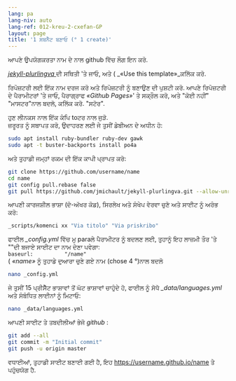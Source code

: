 ```yaml
---
lang: pa
lang-niv: auto
lang-ref: 012-kreu-2-cxefan-GP
layout: page
title: '1 ਸਬਨੈੱਟ ਬਣਾਓ (° 1 create)'
---
```


ਆਪਣੇ ਉਪਯੋਗਕਰਤਾ ਨਾਮ ਦੇ ਨਾਲ github ਵਿੱਚ ਲੌਗ ਇਨ ਕਰੋ.  

 [ _jekyll-plurlingva_ ](https://github.com/jmichault/jekyll-plurlingva)ਦੀ ਸਥਿਤੀ 'ਤੇ ਜਾਓ, ਅਤੇ ( _«Use this template»_ਕਲਿੱਕ ਕਰੋ.

ਰਿਪੋਜ਼ਟਰੀ ਲਈ ਇੱਕ ਨਾਮ ਦਰਜ ਕਰੋ ਅਤੇ ਰਿਪੋਜ਼ਟਰੀ ਨੂੰ ਬਣਾਉਣ ਦੀ ਪੁਸ਼ਟੀ ਕਰੋ.
ਆਪਣੇ ਰਿਪੋਜ਼ਟਰੀ ਦੇ ਪੈਰਾਮੀਟਰਾਂ 'ਤੇ ਜਾਓ, ਪੈਰਾਗ੍ਰਾਫ _«Github Pages»_' ਤੇ ਸਕ੍ਰੌਲ ਕਰੋ, ਅਤੇ "ਕੋਈ ਨਹੀਂ" "ਮਾਸਟਰ"ਨਾਲ ਬਦਲੋ, ਕਲਿੱਕ ਕਰੋ. "ਸਟੋਰ".

ਹੁਣ ਲੀਨਕਸ ਨਾਲ ਇੱਕ ਕੰਪਿ toਟਰ ਨਾਲ ਜੁੜੋ.  
ਜ਼ਰੂਰਤ ਨੂੰ ਸਥਾਪਤ ਕਰੋ, ਉਦਾਹਰਣ ਲਈ ਜੇ ਤੁਸੀਂ ਡੇਬੀਅਨ ਦੇ ਅਧੀਨ ਹੋ:
```bash
sudo apt install ruby-bundler ruby-dev gawk
sudo apt -t buster-backports install po4a
```

ਅਤੇ ਤੁਹਾਡੀ ਜਮ੍ਹਾਂ ਰਕਮ ਦੀ ਇੱਕ ਕਾਪੀ ਪ੍ਰਾਪਤ ਕਰੋ:
```bash
git clone https://github.com/username/name
cd name
git config pull.rebase false
git pull https://github.com/jmichault/jekyll-plurlingva.git --allow-unrelated-histories
```

ਆਪਣੀ ਕਾਰਜਸ਼ੀਲ ਭਾਸ਼ਾ (ਦੋ-ਅੱਖਰ ਕੋਡ), ਸਿਰਲੇਖ ਅਤੇ ਸੰਖੇਪ ਵੇਰਵਾ ਚੁਣੋ ਅਤੇ ਸਾਈਟ ਨੂੰ ਅਰੰਭ ਕਰੋ:
```bash
_scripts/komenci xx "Via titolo" "Via priskribo"
```

ਫਾਈਲ _\_config.yml_ ਵਿੱਚ ਮੁ paraਲੇ ਪੈਰਾਮੀਟਰ ਨੂੰ ਬਦਲਣ ਲਈ, ਤੁਹਾਨੂੰ ਇਹ ਲਾਜ਼ਮੀ ਤੌਰ 'ਤੇ ""ਦੀ ਬਜਾਏ ਸਾਈਟ ਦਾ ਨਾਮ ਦੇਣਾ ਪਵੇਗਾ:  
    `baseurl:          "/name"`  
    ( _«name»_ ਨੂੰ ਤੁਹਾਡੇ ਦੁਆਰਾ ਚੁਣੇ ਗਏ ਨਾਮ (chose 4 °)ਨਾਲ ਬਦਲੋ
```bash
nano _config.yml
```

ਜੇ ਤੁਸੀਂ 15 ਪ੍ਰੀਸੈੱਟ ਭਾਸ਼ਾਵਾਂ ਤੋਂ ਘੱਟ ਭਾਸ਼ਾਵਾਂ ਚਾਹੁੰਦੇ ਹੋ, ਫਾਈਲ ਨੂੰ ਸੋਧੋ _\_data/languages.yml_ ਅਤੇ ਸੰਬੰਧਿਤ ਲਾਈਨਾਂ ਨੂੰ ਮਿਟਾਓ:
```bash
nano _data/languages.yml
```

ਆਪਣੀ ਸਾਈਟ ਤੇ ਤਬਦੀਲੀਆਂ ਭੇਜੋ _github_ :
```bash
git add --all
git commit -m "Initial commit"
git push -u origin master
```

ਵਧਾਈਆਂ, ਤੁਹਾਡੀ ਸਾਈਟ ਬਣਾਈ ਗਈ ਹੈ, ਇਹ https://username.github.io/name ਤੇ ਪਹੁੰਚਯੋਗ ਹੈ.

